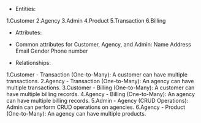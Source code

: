 * Entities:

1.Customer
2.Agency
3.Admin
4.Product
5.Transaction
6.Billing

* Attributes:

* Common attributes for Customer, Agency, and Admin:
    Name
    Address
    Email
    Gender
    Phone number
    
* Relationships:

1.Customer - Transaction (One-to-Many): A customer can have multiple transactions.
2.Agency - Transaction (One-to-Many): An agency can have multiple transactions.
3.Customer - Billing (One-to-Many): A customer can have multiple billing records.
4.Agency - Billing (One-to-Many): An agency can have multiple billing records.
5.Admin - Agency (CRUD Operations): Admin can perform CRUD operations on agencies.
6.Agency - Product (One-to-Many): An agency can have multiple products.